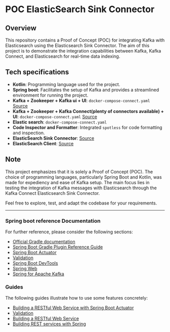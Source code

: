 # POC ElasticSearch Sink Connector

## Overview

This repository contains a Proof of Concept (POC) for integrating Kafka with Elasticsearch using the Elasticsearch Sink 
Connector. The aim of this project is to demonstrate the integration capabilities between Kafka, Kafka Connect, and 
Elasticsearch for real-time data indexing.

## Tech specifications
- **Kotlin**: Programming language used for the project.
- **Spring boot**: Facilitates the setup of Kafka and provides a streamlined environment for running the project.
- **Kafka + Zookeeper + Kafka ui + UI**: `docker-compose-connect.yaml` [Source](https://github.com/lensesio/fast-data-dev)
- **Kafka + Zookeeper + Kafka Connect(plenty of connectors available) + UI**: `docker-compose-connect.yaml` [Source](https://github.com/lensesio/fast-data-dev)
- **Elastic search**: `docker-compose-connect.yaml`
- **Code Inspector and Formatter**: Integrated `spotless` for code formatting and inspection.
- **ElasticSearch Sink Connector**: [Source](https://www.confluent.io/hub/confluentinc/kafka-connect-elasticsearch)
- **ElasticSearch Client**: [Source](https://www.elastic.co/guide/en/elasticsearch/client/java-api-client/current/getting-started-java.html)


## Note

This project emphasizes that it is solely a Proof of Concept (POC). The choice of programming languages, particularly 
Spring Boot and Kotlin, was made for expediency and ease of Kafka setup. The main focus lies in testing the integration 
of Kafka messages with Elasticsearch through the Kafka Connect Elasticsearch Sink Connector.

Feel free to explore, test, and adapt the codebase for your requirements.


---

### Spring boot reference Documentation

For further reference, please consider the following sections:

* [Official Gradle documentation](https://docs.gradle.org)
* [Spring Boot Gradle Plugin Reference Guide](https://docs.spring.io/spring-boot/docs/3.2.3/gradle-plugin/reference/html/)
* [Spring Boot Actuator](https://docs.spring.io/spring-boot/docs/3.2.3/reference/htmlsingle/index.html#actuator)
* [Validation](https://docs.spring.io/spring-boot/docs/3.2.3/reference/htmlsingle/index.html#io.validation)
* [Spring Boot DevTools](https://docs.spring.io/spring-boot/docs/3.2.3/reference/htmlsingle/index.html#using.devtools)
* [Spring Web](https://docs.spring.io/spring-boot/docs/3.2.3/reference/htmlsingle/index.html#web)
* [Spring for Apache Kafka](https://docs.spring.io/spring-boot/docs/3.2.3/reference/htmlsingle/index.html#messaging.kafka)

### Guides

The following guides illustrate how to use some features concretely:

* [Building a RESTful Web Service with Spring Boot Actuator](https://spring.io/guides/gs/actuator-service/)
* [Validation](https://spring.io/guides/gs/validating-form-input/)
* [Building a RESTful Web Service](https://spring.io/guides/gs/rest-service/)
* [Building REST services with Spring](https://spring.io/guides/tutorials/rest/)


